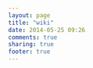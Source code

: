 ```yaml
---
layout: page
title: "wiki"
date: 2014-05-25 09:26
comments: true
sharing: true
footer: true
---
```

